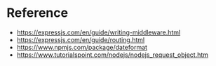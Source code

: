 # Reference

- https://expressjs.com/en/guide/writing-middleware.html
- https://expressjs.com/en/guide/routing.html
- https://www.npmjs.com/package/dateformat
- https://www.tutorialspoint.com/nodejs/nodejs_request_object.htm